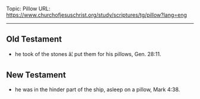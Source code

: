 Topic: Pillow
URL: https://www.churchofjesuschrist.org/study/scriptures/tg/pillow?lang=eng

---

## Old Testament

- he took of the stones â¦ put them for his pillows, Gen. 28:11.

## New Testament

- he was in the hinder part of the ship, asleep on a pillow, Mark 4:38.

